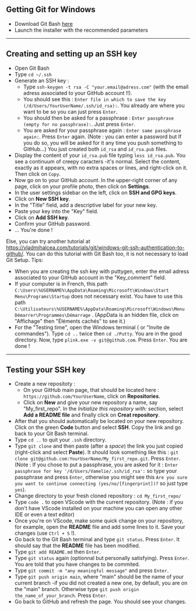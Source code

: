 ## Getting Git for Windows

- Download Git Bash [here](https://gitforwindows.org/)
- Launch the installer with the recommended parameters

----

## Creating and setting up an SSH key

- Open Git Bash
- Type `cd ~/.ssh`
- Generate an SSH key :
  - Type `ssh-keygen -t rsa -C "your.email@adress.com"` (with the email adress associated to your GitHub account !!).
  - You should see this : `Enter file in which to save the key (/d/Users/YourUserName/.ssh/id_rsa):`. You already are where you want to be so you can just press `Enter`.
  - You should then be asked for a passphrase : `Enter passphrase (empty for no passphrase):`. Just press `Enter`.
  - You are asked for your passphrase again : `Enter same passphrase again:`. Press `Enter` again. (Note : you can enter a password but If you do so, you will be asked for it any time you push something to GitHub...) You just created both `id_rsa` and `id_rsa.pub` files.
- Display the content of your `id_rsa.pub` file typing `less id_rsa.pub`. You see a continuum of creepy caracters -it's normal. Select the content, exactly as it appears, with no extra spaces or lines, and right-click on it. Then click on `Copy`.
- Now go on to your GitHub account. In the upper-right corner of any page, click on your profile photo, then click on **Settings**.
- In the user settings sidebar on the left, click on **SSH and GPG keys**.
- Click on **New SSH key**.
- In the "Title" field, add a descriptive label for your new key.
- Paste your key into the "Key" field.
- Click on **Add SSH key**.
- Confirm your GitHub password.
- ... You're done !

Else, you can try another tutorial at <https://vladmihalcea.com/tutorials/git/windows-git-ssh-authentication-to-github/>.
You can do this tutorial with Git Bash too, it is not necessary to load Git Setup.
Tips:
- When you are creating the ssh key with puttygen, enter the email adress associated to your GitHub account in the "Key_comment" field.
- If your computer is in French, this path `C:\Users\%USERNAME%\AppData\Roaming\Microsoft\Windows\Start Menu\Programs\Startup`
does not necessary exist.
You have to use this path `C:\Utilisateurs\%USERNAME%\AppData\Roaming\Microsoft\Windows\Menu Démarrer\Programmes\Démarrage` .
(AppData is an hidden file, click on "Affichage" then "Éléments cachés" to see it.)
- For the "Testing time", open the Windows terminal ( or "Invite de commandes").
  Type `cd ..` twice then `cd ./Putty`. You are in the good directory.
  Now, type `plink.exe -v git@github.com`. Press `Enter`.
  You are done !
----

## Testing your SSH key

- Create a new repositoty :
  - On your GitHub main page, that should be located here : `https://github.com/YourUserName`, click on **Repositories**.
  - Click on **New** and give your new repository a name, say "My_first_repo". In the *Initialize this repository with:* section, select **Add a README file** and finally click on **Creat repository**.
- After that you should automatically be located on your new repository. Click on the green **Code** button and select **SSH**. Copy the link and go back to your Git Bash terminal.
- Type `cd ..` to quit your `.ssh` directory.
- Type `git clone` and then paste (after a *space*) the link you just copied (right-click and select **Paste**). It should look something like this : `git clone git@github.com:YourUserName/My_first_repo.git`. Press `Enter`. (Note : If you chose to put a passphrase, you are asked for it : `Enter passphrase for key '/d/Users/Vamelie/.ssh/id_rsa':` so type your passphrase and press `Enter`, otherwise you might see this `Are you sure you want to continue connecting (yes/no/[fingerprint])?` so just type `yes`).
- Change directory to your fresh cloned repository : `cd My_first_repo/`
- Type `code .` to open VScode with the current repository. (Note : if you don't have VScode installed on your machine you can open any other IDE or even a text editor)
- Once you're on VScode, make some quick change on your repository, for example, open the **README** file and add some lines to it. Save your changes (use `Ctrl + S` !).
- Go back to the Git Bash terminal and type `git status`. Press `Enter`. It should say that the **README** file has been modified.
- Type `git add README.md` then `Enter`.
- Type `git status` again (optionnal but personally satisfying). Press `Enter`. You are told that you have changes to be commited.
- Type `git commit -m "any meaningful message"` and press `Enter`.
- Type `git push origin main`, where "main" should be the name of your current branch -if you did not created a new one, by default, you are on the "main" branch. Otherwise type `git push origin the_name_of_your_branch`. Press `Enter`.
- Go back to GitHub and refresh the page. You should see your changes.
